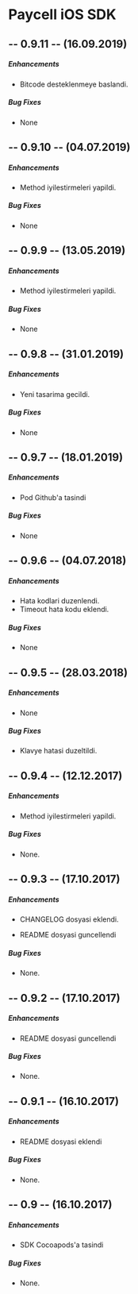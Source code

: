 Paycell iOS SDK
===============
## -- 0.9.11 -- (16.09.2019)

##### Enhancements

* Bitcode desteklenmeye baslandi.

##### Bug Fixes

* None
## -- 0.9.10 -- (04.07.2019)

##### Enhancements

* Method iyilestirmeleri yapildi.

##### Bug Fixes

* None
## -- 0.9.9 -- (13.05.2019)

##### Enhancements

* Method iyilestirmeleri yapildi.

##### Bug Fixes

* None
## -- 0.9.8 -- (31.01.2019)

##### Enhancements

* Yeni tasarima gecildi.

##### Bug Fixes

* None
## -- 0.9.7 -- (18.01.2019)

##### Enhancements

* Pod Github'a tasindi

##### Bug Fixes

* None

## -- 0.9.6 -- (04.07.2018)

##### Enhancements

* Hata kodlari duzenlendi.
* Timeout hata kodu eklendi.

##### Bug Fixes

* None

## -- 0.9.5 -- (28.03.2018)

##### Enhancements

* None

##### Bug Fixes

* Klavye hatasi duzeltildi.

## -- 0.9.4 -- (12.12.2017)

##### Enhancements

* Method iyilestirmeleri yapildi.

##### Bug Fixes

* None.

## -- 0.9.3 -- (17.10.2017)

##### Enhancements

* CHANGELOG dosyasi eklendi.
  
* README dosyasi guncellendi  

##### Bug Fixes

* None.  

## -- 0.9.2 -- (17.10.2017)

##### Enhancements

* README dosyasi guncellendi  

##### Bug Fixes

* None.  

## -- 0.9.1 -- (16.10.2017)

##### Enhancements

* README dosyasi eklendi 

##### Bug Fixes

* None.  

## -- 0.9 -- (16.10.2017)

##### Enhancements

* SDK Cocoapods'a tasindi

##### Bug Fixes

* None.  
